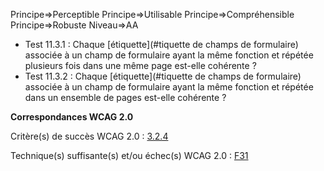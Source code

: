 Principe=>Perceptible
Principe=>Utilisable
Principe=>Compréhensible
Principe=>Robuste
Niveau=>AA

*   Test 11.3.1 : Chaque [étiquette](#tiquette de champs de formulaire) associée à un champ de formulaire ayant la même fonction et répétée plusieurs fois dans une même page est-elle cohérente ?
*   Test 11.3.2 : Chaque [étiquette](#tiquette de champs de formulaire) associée à un champ de formulaire ayant la même fonction et répétée dans un ensemble de pages est-elle cohérente ?

**Correspondances WCAG 2.0**

Critère(s) de succès WCAG 2.0 : [3.2.4](http://www.w3.org/Translations/WCAG20-fr/#consistent-behavior-consistent-functionality)

Technique(s) suffisante(s) et/ou échec(s) WCAG 2.0 : [F31](http://www.w3.org/TR/WCAG-TECHS/F31.html)
